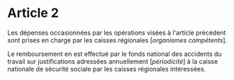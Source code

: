 # Article 2

Les dépenses occasionnées par les opérations visées à l'article précédent sont prises en charge par les caisses régionales [*organismes compétents*].

Le remboursement en est effectué par le fonds national des accidents du travail sur justifications adressées annuellement [*périodicité*] à la caisse nationale de sécurité sociale par les caisses régionales intéressées.
